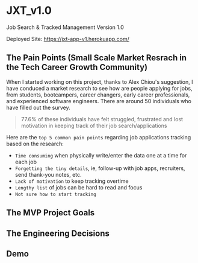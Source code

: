 # JXT_v1.0

Job Search &amp; Tracked Management Version 1.0

Deployed Site: https://jxt-app-v1.herokuapp.com/

## The Pain Points (Small Scale Market Resrach in the Tech Career Growth Community)

When I started working on this project, thanks to Alex Chiou's suggestion, I have conduced a market research to see how are people applying for jobs, from students, bootcampers, career changers, early career professionals, and experienced software engineers. There are around 50 individuals who have filled out the survey.

> 77.6% of these individuals have felt struggled, frustrated and lost motivation in keeping track of their job search/applications

Here are the `top 5 common pain points` regarding job applications tracking based on the research:

- `Time consuming` when physically write/enter the data one at a time for each job
- `Forgetting the tiny details`, ie, follow-up with job apps, recruiters, send thank-you notes, etc.
- `Lack of motivation` to keep tracking overtime
- `Lengthy list` of jobs can be hard to read and focus
- `Not sure how to start tracking`

## The MVP Project Goals

## The Engineering Decisions

## Demo

<!-- PERSONAL NOTE -->
<!-- Please remember to update your "build" folder so your deployed app is up-to-dated!!! -->
